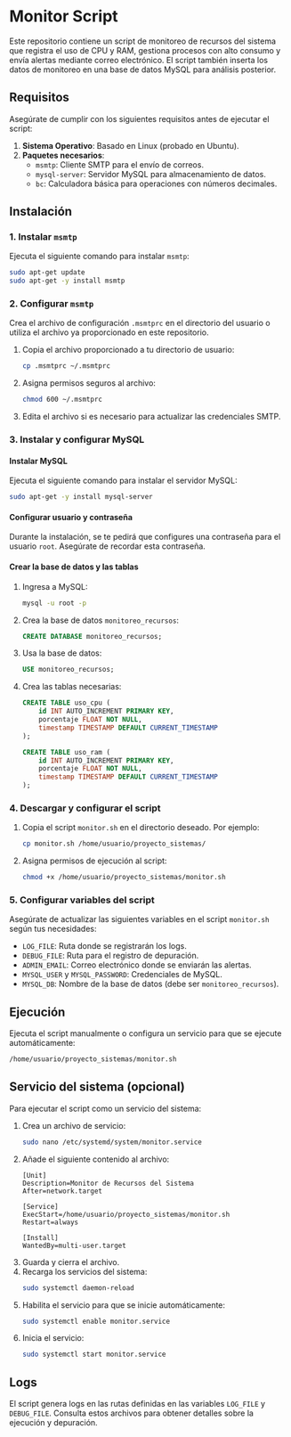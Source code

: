 # Monitor Script

Este repositorio contiene un script de monitoreo de recursos del sistema que registra el uso de CPU y RAM, gestiona procesos con alto consumo y envía alertas mediante correo electrónico. El script también inserta los datos de monitoreo en una base de datos MySQL para análisis posterior.

## Requisitos

Asegúrate de cumplir con los siguientes requisitos antes de ejecutar el script:

1. **Sistema Operativo**: Basado en Linux (probado en Ubuntu).
2. **Paquetes necesarios**:
   - `msmtp`: Cliente SMTP para el envío de correos.
   - `mysql-server`: Servidor MySQL para almacenamiento de datos.
   - `bc`: Calculadora básica para operaciones con números decimales.

## Instalación

### 1. Instalar `msmtp`
Ejecuta el siguiente comando para instalar `msmtp`:
```bash
sudo apt-get update
sudo apt-get -y install msmtp
```

### 2. Configurar `msmtp`
Crea el archivo de configuración `.msmtprc` en el directorio del usuario o utiliza el archivo ya proporcionado en este repositorio.

1. Copia el archivo proporcionado a tu directorio de usuario:
   ```bash
   cp .msmtprc ~/.msmtprc
   ```
2. Asigna permisos seguros al archivo:
   ```bash
   chmod 600 ~/.msmtprc
   ```
3. Edita el archivo si es necesario para actualizar las credenciales SMTP.

### 3. Instalar y configurar MySQL

#### Instalar MySQL
Ejecuta el siguiente comando para instalar el servidor MySQL:
```bash
sudo apt-get -y install mysql-server
```

#### Configurar usuario y contraseña
Durante la instalación, se te pedirá que configures una contraseña para el usuario `root`. Asegúrate de recordar esta contraseña.

#### Crear la base de datos y las tablas
1. Ingresa a MySQL:
   ```bash
   mysql -u root -p
   ```
2. Crea la base de datos `monitoreo_recursos`:
   ```sql
   CREATE DATABASE monitoreo_recursos;
   ```
3. Usa la base de datos:
   ```sql
   USE monitoreo_recursos;
   ```
4. Crea las tablas necesarias:
   ```sql
   CREATE TABLE uso_cpu (
       id INT AUTO_INCREMENT PRIMARY KEY,
       porcentaje FLOAT NOT NULL,
       timestamp TIMESTAMP DEFAULT CURRENT_TIMESTAMP
   );

   CREATE TABLE uso_ram (
       id INT AUTO_INCREMENT PRIMARY KEY,
       porcentaje FLOAT NOT NULL,
       timestamp TIMESTAMP DEFAULT CURRENT_TIMESTAMP
   );
   ```

### 4. Descargar y configurar el script
1. Copia el script `monitor.sh` en el directorio deseado. Por ejemplo:
   ```bash
   cp monitor.sh /home/usuario/proyecto_sistemas/
   ```
2. Asigna permisos de ejecución al script:
   ```bash
   chmod +x /home/usuario/proyecto_sistemas/monitor.sh
   ```

### 5. Configurar variables del script
Asegúrate de actualizar las siguientes variables en el script `monitor.sh` según tus necesidades:
- `LOG_FILE`: Ruta donde se registrarán los logs.
- `DEBUG_FILE`: Ruta para el registro de depuración.
- `ADMIN_EMAIL`: Correo electrónico donde se enviarán las alertas.
- `MYSQL_USER` y `MYSQL_PASSWORD`: Credenciales de MySQL.
- `MYSQL_DB`: Nombre de la base de datos (debe ser `monitoreo_recursos`).

## Ejecución
Ejecuta el script manualmente o configura un servicio para que se ejecute automáticamente:
```bash
/home/usuario/proyecto_sistemas/monitor.sh
```

## Servicio del sistema (opcional)
Para ejecutar el script como un servicio del sistema:
1. Crea un archivo de servicio:
   ```bash
   sudo nano /etc/systemd/system/monitor.service
   ```
2. Añade el siguiente contenido al archivo:
   ```
   [Unit]
   Description=Monitor de Recursos del Sistema
   After=network.target

   [Service]
   ExecStart=/home/usuario/proyecto_sistemas/monitor.sh
   Restart=always

   [Install]
   WantedBy=multi-user.target
   ```
3. Guarda y cierra el archivo.
4. Recarga los servicios del sistema:
   ```bash
   sudo systemctl daemon-reload
   ```
5. Habilita el servicio para que se inicie automáticamente:
   ```bash
   sudo systemctl enable monitor.service
   ```
6. Inicia el servicio:
   ```bash
   sudo systemctl start monitor.service
   ```

## Logs
El script genera logs en las rutas definidas en las variables `LOG_FILE` y `DEBUG_FILE`. Consulta estos archivos para obtener detalles sobre la ejecución y depuración.

